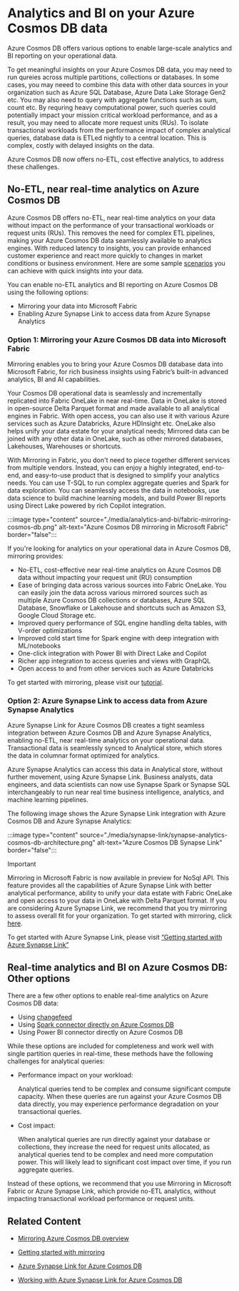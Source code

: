 # Analytics and BI on your Azure Cosmos DB data

Azure Cosmos DB offers various options to enable large-scale analytics and BI reporting on your operational data.

To get meaningful insights on your Azure Cosmos DB data, you may need to run qureies across multiple partitions, collections or databases. In some cases, you may neeed to combine this data with other data sources in your organization such as Azure SQL Database, Azure Data Lake Storage Gen2 etc. You may also need to query with aggregate functions such as sum, count etc. By requring heavy computational power, such queries could potentially impact your mission critical workload performance, and as a result, you may need to allocate more request units (RUs). To isolate transactional workloads from the performance impact of complex analytical queries, database data is ETLed nightly to a central location. This is complex, costly with delayed insights on the data.

Azure Cosmos DB now offers no-ETL, cost effective analytics, to address these challenges. 

## No-ETL, near real-time analytics on Azure Cosmos DB
Azure Cosmos DB offers no-ETL, near real-time analytics on your data without impact on the performance of your transactional workloads or request units (RUs). This removes the need for complex ETL pipelines, making your Azure Cosmos DB data seamlessly available to analytics engines. With reduced latency to insights, you can provide enhanced customer experience and react more quickly to changes in market conditions or business environment. Here are some sample [scenarios](synapse-link-use-cases.md) you can achieve with quick insights into your data. 
 
 You can enable no-ETL analytics and BI reporting on Azure Cosmos DB using the following options:

* Mirroring your data into Microsoft Fabric
* Enabling Azure Synapse Link to access data from Azure Synapse Analytics

### Option 1: Mirroring your Azure Cosmos DB data into Microsoft Fabric

Mirroring enables you to bring your Azure Cosmos DB database data into Microsoft Fabric, for rich business insights using Fabric’s built-in advanced analytics, BI and AI capabilities.

Your Cosmos DB operational data is seamlessly and incrementally replicated into Fabric OneLake in near real-time. Data in OneLake is stored in open-source Delta Parquet format and made available to all analytical engines in Fabric. With open access, you can also use it with various Azure services such as Azure Databricks, Azure HDInsight etc. OneLake also helps unify your data estate for your analytical needs; Mirrored data can be joined with any other data in OneLake, such as other mirrored databases, Lakehouses, Warehouses or shortcuts. 

With Mirroring in Fabric, you don't need to piece together different services from multiple vendors. Instead, you can enjoy a highly integrated, end-to-end, and easy-to-use product that is designed to simplify your analytics needs.
You can use T-SQL to run complex aggregate queries and Spark for data exploration. You can seamlessly access the data in notebooks, use data science to build machine learning models, and build Power BI reports using Direct Lake powered by rich Copilot integration.

:::image type="content" source="./media/analytics-and-bi/fabric-mirroring-cosmos-db.png" alt-text="Azure Cosmos DB mirroring in Microsoft Fabric" border="false":::

If you're looking for analytics on your operational data in Azure Cosmos DB, mirroring provides:
* No-ETL, cost-effective near real-time analytics on Azure Cosmos DB data without impacting your request unit (RU) consumption
* Ease of bringing data across various sources into Fabric OneLake. You can easily join the data across various mirrored sources such as multiple Azure Cosmos DB collections or databases, Azure SQL Database, Snowflake or Lakehouse and shortcuts such as Amazon S3, Google Cloud Storage etc. 
* Improved query performance of SQL engine handling delta tables, with V-order optimizations
* Improved cold start time for Spark engine with deep integration with ML/notebooks
* One-click integration with Power BI with Direct Lake and Copilot
* Richer app integration to access queries and views with GraphQL
* Open access to and from other services such as Azure Databricks

To get started with mirroring, please visit our [tutorial](/fabric/database/mirrored-database/azure-cosmos-db-tutorial?context=/azure/cosmos-db/context/context).  

### Option 2: Azure Synapse Link to access data from Azure Synapse Analytics
Azure Synapse Link for Azure Cosmos DB creates a tight seamless integration between Azure Cosmos DB and Azure Synapse Analytics, enabling no-ETL, near real-time analytics on your operational data. 
Transactional data is seamlessly synced to Analytical store, which stores the data in columnar format optimized for analytics. 

Azure Synapse Analytics can access this data in Analytical store, without further movement, using Azure Synapse Link. Business analysts, data engineers, and data scientists can now use Synapse Spark or Synapse SQL interchangeably to run near real time business intelligence, analytics, and machine learning pipelines. 

The following image shows the Azure Synapse Link integration with Azure Cosmos DB and Azure Synapse Analytics:

:::image type="content" source="./media/synapse-link/synapse-analytics-cosmos-db-architecture.png" alt-text="Azure Cosmos DB Synapse Link" border="false":::

 > [!IMPORTANT]
 > Mirroring in Microsoft Fabric is now available in preview for NoSql API. This feature provides all the capabilities of Azure Synapse Link with better analytical performance, ability to unify your data estate with Fabric OneLake and open access to your data in OneLake with Delta Parquet format. If you are considering Azure Synapse Link, we recommend that you try mirroring to assess overall fit for your organization. To get started with mirroring, click [here](/fabric/database/mirrored-database/azure-cosmos-db?context=/azure/cosmos-db/context/context). 

To get started with Azure Synapse Link, please visit [“Getting started with Azure Synapse Link”](synapse-link.md)


## Real-time analytics and BI on Azure Cosmos DB: Other options 
There are a few other options to enable real-time analytics on Azure Cosmos DB data: 
* Using [changefeed](nosql/changefeed-ecommerce-solution.md)
* Using [Spark connector directly on Azure Cosmos DB](nosql/tutorial-spark-connector.md)
* Using Power BI connector directly on Azure Cosmos DB

While these options are included for completeness and work well with single partition queries in real-time, these methods have the following challenges for analytical queries:
* Performance impact on your workload:

   Analytical queries tend to be complex and consume significant compute capacity. When these queries are run against your Azure Cosmos DB data directly, you may experience performance degradation on your transactional queries. 
* Cost impact: 
 
  When analytical queries are run directly against your database or collections, they increase the need for request units allocated, as analytical queries tend to be complex and need more computation power. This will likely lead to significant cost impact over time, if you run aggregate queries. 

Instead of these options, we recommend that you use Mirroring in Microsoft Fabric or Azure Synapse Link, which provide no-ETL analytics, without impacting transactional workload performance or request units.

## Related Content
* [Mirroring Azure Cosmos DB overview](/fabric/database/mirrored-database/azure-cosmos-db?context=/azure/cosmos-db/context/context)

* [Getting started with mirroring](/fabric/database/mirrored-database/azure-cosmos-db-tutorial?context=/azure/cosmos-db/context/context)

* [Azure Synapse Link for Azure Cosmos DB](synapse-link.md) 

* [Working with Azure Synapse Link for Azure Cosmos DB](configure-synapse-link.md)


